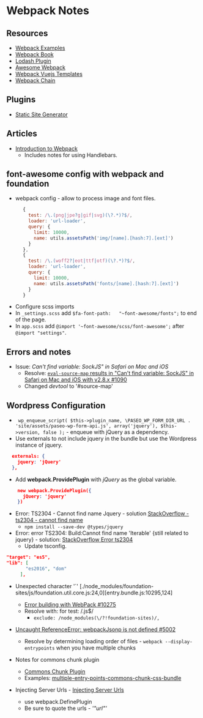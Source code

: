 # Webpack Notes

## Resources
* [Webpack Examples](https://github.com/webpack/webpack/tree/master/examples)
* [Webpack Book](https://survivejs.com/webpack/foreword/)
* [Lodash Plugin](https://github.com/lodash/lodash-webpack-plugin)
* [Awesome Webpack](https://github.com/webpack-contrib/awesome-webpack)
* [Webpack Vuejs Templates](https://vuejs-templates.github.io/webpack/)
* [Webpack Chain](https://github.com/mozilla-neutrino/webpack-chain)

## Plugins
* [Static Site Generator](https://github.com/markdalgleish/static-site-generator-webpack-plugin)

## Articles
* [Introduction to Webpack](https://www.smashingmagazine.com/2017/02/a-detailed-introduction-to-webpack/)
    * Includes notes for using Handlebars.

## font-awesome config with webpack and foundation
* webpack config - allow to process image and font files.
```js
      {
        test: /\.(png|jpe?g|gif|svg)(\?.*)?$/,
        loader: 'url-loader',
        query: {
          limit: 10000,
          name: utils.assetsPath('img/[name].[hash:7].[ext]')
        }
      },
      {
        test: /\.(woff2?|eot|ttf|otf)(\?.*)?$/,
        loader: 'url-loader',
        query: {
          limit: 10000,
          name: utils.assetsPath('fonts/[name].[hash:7].[ext]')
        }
      }
```
* Configure scss imports
* In `_settings.scss` add `$fa-font-path:   "~font-awesome/fonts";` to end of the page.
* In `app.scss` add `@import '~font-awesome/scss/font-awesome';` after `@import "settings"`.

## Errors and notes
* Issue: *Can't find variable: SockJS" in Safari on Mac and iOS*
    * Resolve: [`eval-source-map` results in "Can't find variable: SockJS" in Safari on Mac and iOS with v2.8.x #1090](https://github.com/webpack/webpack-dev-server/issues/1090)
    * Changed *devtool* to '#source-map'
## Wordpress Configuration
* ` wp_enqueue_script( $this->plugin_name, \PASEO_WP_FORM_DIR_URL . 'site/assets/paseo-wp-form-api.js', array('jquery'), $this->version, false );` - enqueue with jQuery as a dependency.
* Use externals to not include jquery in the bundle but use the Wordpress instance of jquery.
```json
  externals: {
    jquery: 'jQuery'
  },
```
* Add **webpack.ProvidePlugin** with *jQuery* as the global variable.
```json
    new webpack.ProvidePlugin({
      jQuery: 'jquery'
    })
```

* Error: TS2304 - Cannot find name Jquery - solution [StackOverflow - ts2304 - cannot find name](https://stackoverflow.com/questions/31173738/typescript-getting-error-ts2304-cannot-find-name-require?rq=1)
	* `npm install --save-dev @types/jquery`
* Error: error TS2304: Build:Cannot find name 'Iterable' {still related to jquery} - solution: [StackOverflow Error ts2304](https://stackoverflow.com/questions/45360993/error-ts2304-buildcannot-find-name-iterable-after-upgrading-to-angular-4)
	* Update tsconfig.
```json
"target": "es5",
"lib": [
       "es2016", "dom"
     ], 
```
* Unexpected character '`' [./node_modules/foundation-sites/js/foundation.util.core.js:24,0][entry.bundle.js:10295,124]
    * [Error building with WebPack #10275](https://github.com/zurb/foundation-sites/issues/10275)
    * Resolve with: for test: /\.js$/
        * `exclude: /node_modules(\/?!foundation-sites)/,`

* [Uncaught ReferenceError: webpackJsonp is not defined #5002](https://github.com/webpack/webpack/issues/5002) 
    * Resolve by determining loading order of files - `webpack --display-entrypoints` when you have multiple chunks

* Notes for commons chunk plugin
    * [Commons Chunk Plugin](https://webpack.js.org/plugins/commons-chunk-plugin/)
    * Examples: [multiple-entry-points-commons-chunk-css-bundle](https://github.com/webpack/webpack/tree/master/examples/multiple-entry-points-commons-chunk-css-bundle)


* Injecting Server Urls - [Injecting Server Urls](http://developmentnow.com/2016/07/13/webpack-injecting-server-urls/)
    * use webpack.DefinePlugin
    * Be sure to quote the urls - *'"url"'*
